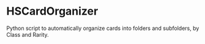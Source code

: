 # HSCardOrganizer
Python script to automatically organize cards into folders and subfolders, by Class and Rarity.

